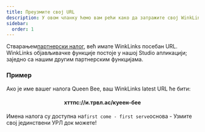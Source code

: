 ```yaml
---
title: Преузмите свој URL
description: У овом чланку ћемо вам рећи како да затражите свој WinkLinks URL.
sidebar:
  order: 1
---
```

Стварањем[партнерски налог](/studio/what-is-studio), већ имате WinkLinks посебан URL. WinkLinks објављивачке функције постоје у нашој Studio апликацији; заједно са нашим другим партнерским функцијама.

### Пример

Ако је име вашег налога Queen Bee, ваш WinkLinks latest URL ће бити:

<h4 align="center">хттпс://и.трвл.ас/куеен-бее</h4>


Имена налога су доступна на`first come - first serve`основа - Узмите свој јединствени УРЛ док можете!

